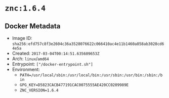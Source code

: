 # `znc:1.6.4`

## Docker Metadata

- Image ID: `sha256:efd757c8f3e2604c36a3528076622c066410ac4e11b1460a858ab3028cd64e5a`
- Created: `2017-03-04T00:14:51.635609653Z`
- Arch: `linux`/`amd64`
- Entrypoint: `["/docker-entrypoint.sh"]`
- Environment:
  - `PATH=/usr/local/sbin:/usr/local/bin:/usr/sbin:/usr/bin:/sbin:/bin`
  - `GPG_KEY=D5823CACB477191CAC0075555AE420CC0209989E`
  - `ZNC_VERSION=1.6.4`
